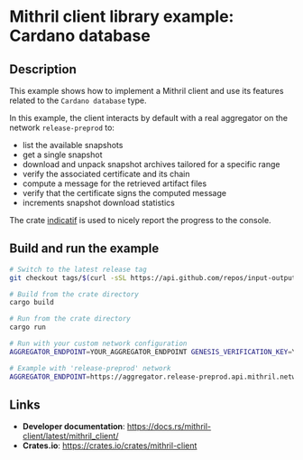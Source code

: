 # Mithril client library example: Cardano database

## Description

This example shows how to implement a Mithril client and use its features related to the `Cardano database` type.

In this example, the client interacts by default with a real aggregator on the network `release-preprod` to:

- list the available snapshots
- get a single snapshot
- download and unpack snapshot archives tailored for a specific range
- verify the associated certificate and its chain
- compute a message for the retrieved artifact files
- verify that the certificate signs the computed message
- increments snapshot download statistics

The crate [indicatif](https://docs.rs/indicatif/latest/indicatif/) is used to nicely report the progress to the console.

## Build and run the example

```bash
# Switch to the latest release tag
git checkout tags/$(curl -sSL https://api.github.com/repos/input-output-hk/mithril/releases/latest | jq -r '.tag_name')

# Build from the crate directory
cargo build

# Run from the crate directory
cargo run

# Run with your custom network configuration
AGGREGATOR_ENDPOINT=YOUR_AGGREGATOR_ENDPOINT GENESIS_VERIFICATION_KEY=YOUR_GENESIS_VERIFICATION_KEY cargo run

# Example with 'release-preprod' network
AGGREGATOR_ENDPOINT=https://aggregator.release-preprod.api.mithril.network/aggregator GENESIS_VERIFICATION_KEY=$(curl -s https://raw.githubusercontent.com/input-output-hk/mithril/main/mithril-infra/configuration/release-preprod/genesis.vkey) cargo run
```

## Links

- **Developer documentation**: https://docs.rs/mithril-client/latest/mithril_client/
- **Crates.io**: https://crates.io/crates/mithril-client
